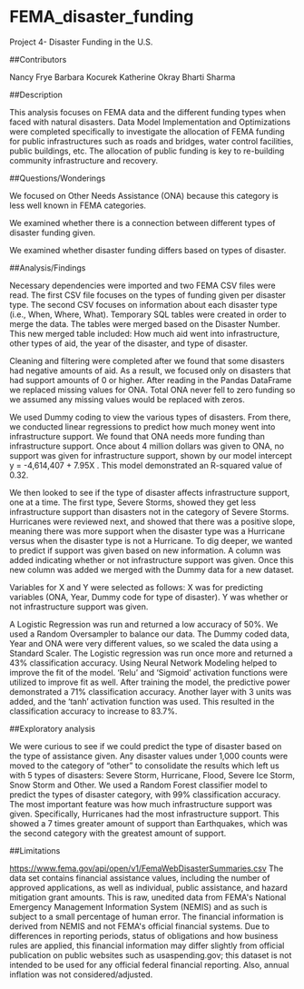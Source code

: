 # FEMA_disaster_funding
Project 4- Disaster Funding in the U.S. 

##Contributors

Nancy Frye
Barbara Kocurek
Katherine Okray
Bharti Sharma


##Description

This analysis focuses on FEMA data and the different funding types when faced with natural disasters. Data Model Implementation and Optimizations were completed specifically to investigate the allocation of FEMA funding for public infrastructures such as roads and bridges, water control facilities, public buildings, etc. The allocation of public funding is key to re-building community infrastructure and recovery. 


##Questions/Wonderings

We focused on Other Needs Assistance (ONA) because this category is less well known in FEMA categories. 

We examined whether there is a connection between different types of disaster funding given. 

We examined whether disaster funding differs based on types of disaster. 


##Analysis/Findings

Necessary dependencies were imported and two FEMA CSV files were read. The first CSV file focuses on the types of funding given per disaster type. The second CSV focuses on information about each disaster type (i.e., When, Where, What). Temporary SQL tables were created in order to merge the data. The tables were merged based on the Disaster Number. This new merged table included: How much aid went into infrastructure, other types of aid, the year of the disaster, and type of disaster. 

Cleaning and filtering were completed after we found that some disasters had negative amounts of aid. As a result, we focused only on disasters that had support amounts of 0 or higher. After reading in the Pandas DataFrame we replaced missing values for ONA. Total ONA never fell to zero funding so we assumed any missing values would be replaced with zeros. 

We used Dummy coding to view the various types of disasters. From there, we conducted linear regressions to predict how much money went into infrastructure support. We found that ONA needs more funding than infrastructure support. Once about 4 million dollars was given to ONA, no support was given for infrastructure support, shown by our model intercept y = -4,614,407 + 7.95X . This model demonstrated an R-squared value of 0.32. 

We then looked to see if the type of disaster affects infrastructure support, one at a time. The first type, Severe Storms, showed they get less infrastructure support than disasters not in the category of Severe Storms. Hurricanes were reviewed next, and showed that there was a positive slope, meaning there was more support when the disaster type was a Hurricane versus when the disaster type is not a Hurricane. To dig deeper, we wanted to predict if support was given based on new information. A column was added indicating whether or not infrastructure support was given. Once this new column was added we merged with the Dummy data for a new dataset. 

Variables for X and Y were selected as follows: 
X was for predicting variables (ONA, Year, Dummy code for type of disaster). 
Y was whether or not infrastructure support was given. 

A Logistic Regression was run and returned a low accuracy of 50%. We used a Random Oversampler to balance our data. The Dummy coded data, Year and ONA were very different values, so we scaled the data using a Standard Scaler. The Logistic regression was run once more and returned a 43% classification accuracy. Using Neural Network Modeling helped to improve the fit of the model. ‘Relu’ and ‘Sigmoid’ activation functions were utilized to improve fit as well. After training the model, the predictive power demonstrated a 71% classification accuracy. Another layer with 3 units was added, and the ‘tanh’ activation function was used. This resulted in the classification accuracy to increase to 83.7%. 


##Exploratory analysis

We were curious to see if we could predict the type of disaster based on the type of assistance given. Any disaster values under 1,000 counts were moved to the category of “other” to consolidate the results which left us with 5 types of disasters: Severe Storm, Hurricane, Flood, Severe Ice Storm, Snow Storm and Other. We used a Random Forest classifier model to predict the types of disaster category, with 99% classification accuracy. The most important feature was how much infrastructure support was given. Specifically, Hurricanes had the most infrastructure support. This showed a 7 times greater amount of support than Earthquakes, which was the second category with the greatest amount of support. 


##Limitations

https://www.fema.gov/api/open/v1/FemaWebDisasterSummaries.csv
The data set contains financial assistance values, including the number of approved applications, as well as individual, public assistance, and hazard mitigation grant amounts. This is raw, unedited data from FEMA's National Emergency Management Information System (NEMIS) and as such is subject to a small percentage of human error. The financial information is derived from NEMIS and not FEMA's official financial systems. Due to differences in reporting periods, status of obligations and how business rules are applied, this financial information may differ slightly from official publication on public websites such as usaspending.gov; this dataset is not intended to be used for any official federal financial reporting. Also, annual inflation was not considered/adjusted.

